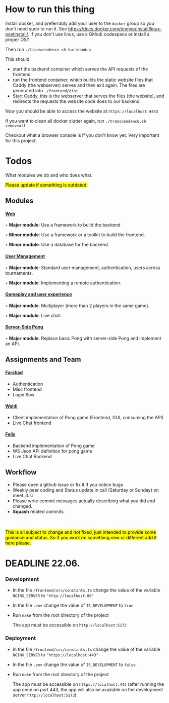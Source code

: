 # How to run this thing

Install docker, and preferrably add your user to the `docker` group so you don't need sudo to run it. 
See https://docs.docker.com/engine/install/linux-postinstall/. If you don't use linux, use a Github codespace or install a proper OS?

Then run `./transcendence.sh buildandup`

This should:
  * start the backend container which serves the API requests of the frontend
  * run the frontend container, which builds the static website files that Caddy (the webserver) serves and then exit again. The files are generated into `./frontend/dist`
  * Start Caddy, this is the webserver that serves the files (the website), and redirects the requests the website code does to our backend.

Now you should be able to access the website at `https://localhost:4443`

If you want to clean all docker clutter again, run `./transcendence.sh removeall`

Checkout what a browser console is if you don't know yet. Very important for this project.

# Todos

What modules we do and who does what.

<mark>Please update if something is outdated.</mark>

## Modules 

#### <u>Web</u>
◦ **Major module**: Use a framework to build the backend

◦ **Minor module**: Use a framework or a toolkit to build the frontend.

◦ **Minor module**: Use a database for the backend.

#### <u>User Management</u>
◦ **Major module**: Standard user management, authentication, users across
tournaments.

◦ **Major module**: Implementing a remote authentication.

#### <u>Gameplay and user experience</u>
◦ **Major module**: Multiplayer (more than 2 players in the same game).

◦ **Major module**: Live chat.


#### <u>Server-Side Pong</u>
◦ **Major module**: Replace basic Pong with server-side Pong and implement an
API.

## Assignments and Team

#### <u>Farshad</u>
* Authentication
* Misc frontend 
* Login flow

#### <u>Waldi</u>
* Client implementation of Pong game (Frontend, GUI, consuming the API)
* Live Chat frontend

#### <u>Felix</u>
* Backend implementation of Pong game
* WS Json API definition for pong game
* Live Chat Backend

## Workflow
* Please open a github issue or fix it if you notice bugs
* Weekly peer coding and Status update in call (Saturday or Sunday) on meet.jit.si
* Please write commit messages actually describing what you did and changed.
* **Squash** related commits

<br>
<br>
<mark>This is all subject to change and not fixed, just intended to provide some guidance and status. So if you work on something new or different add it here please.</mark>

<br>

# DEADLINE 22.06.

### Development

- In the file ``/frontend/src/constants.ts`` change the value of the variable ``NGINX_SERVER`` to ``"http://localhost:80"``
- In the file ``.env`` change the value of ``IS_DEVELOPMENT`` to ``true``
- Run ``make`` from the root directory of the project

  The app must be accessible on ``http://localhost:5173``

### Deployment

- In the file ``/frontend/src/constants.ts`` change the value of the variable ``NGINX_SERVER`` to ``"https://localhost:443"``
- In the file ``.env`` change the value of ``IS_DEVELOPMENT`` to ``false``
- Run ``make`` from the root directory of the project

  The app must be accessible on ``https://localhost:443`` (after running the app once on port 443, the app will also be available on the development server ``http://localhost:5173``)
